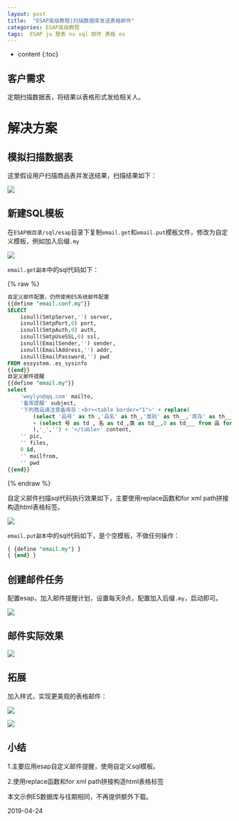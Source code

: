 ```yaml
---
layout: post
title:  "ESAP高级教程|扫描数据库发送表格邮件"
categories: ESAP高级教程
tags:  ESAP ju 慧表 nx sql 邮件 表格 es
---
```


* content
{:toc}

## 客户需求
定期扫描数据表，将结果以表格形式发给相关人。

# 解决方案

## 模拟扫描数据表
这里假设用户扫描商品表并发送结果，扫描结果如下：

![](/img/esap7a-1.png)

## 新建SQL模板
在`ESAP根目录/sql/esap`目录下复制`email.get`和`email.put`模板文件，修改为自定义模板，例如加入后缀`.my`

![](/img/esap7a-2.png)

`email.get副本`中的sql代码如下：

{% raw %} 
```sql
自定义邮件配置，仍然使用ES系统邮件配置
{{define "email.conf.my"}}
SELECT
	isnull(SmtpServer,'') server,
	isnull(SmtpPort,0) port,
	isnull(SmtpAuth,0) auth,
	isnull(SmtpUseSSL,0) ssl,
	isnull(EmailSender,'') sender,
	isnull(EmailAddress,'') addr,
	isnull(EmailPassword,'') pwd 
FROM essystem..es_sysinfo
{{end}}
自定义邮件提醒
{{define "email.my"}}
select 
	'woylyn@qq.com' mailto,
	'备库提醒' subject,
	'下列商品请注意备库存：<br><table border="1">' + replace(
		(select '品号' as th ,'品名' as th_,'类别' as th__,'库存' as th___ for xml path('tr')) 
		+ (select 号 as td , 名 as td_,类 as td__,0 as td___ from 品 for xml path('tr')
		),'_','') + '</table>' content, 
	'' pic,
	'' files,
	0 id,
	'' mailfrom,
	'' pwd
{{end}}
```
{% endraw %} 

自定义邮件扫描sql代码执行效果如下，主要使用replace函数和for xml path拼接构造html表格标签。

![](/img/esap7a-3.png)

`email.put副本`中的sql代码如下，是个空模板，不做任何操作：

```sql
{ {define "email.my"} }
{ {end} }
```

## 创建邮件任务
配置esap，加入邮件提醒计划，设置每天9点，配置加入后缀`.my`，启动即可。

![](/img/esap7a-4.png)

## 邮件实际效果

![](/img/esap7a-5.png)

## 拓展
加入样式，实现更美观的表格邮件：

![](/img/esap7a-6.png)

![](/img/esap7a-7.png)

## 小结
1.主要应用esap自定义邮件提醒，使用自定义sql模板。

2.使用replace函数和for xml path拼接构造html表格标签

本文示例ES数据库与往期相同，不再提供额外下载。

2019-04-24